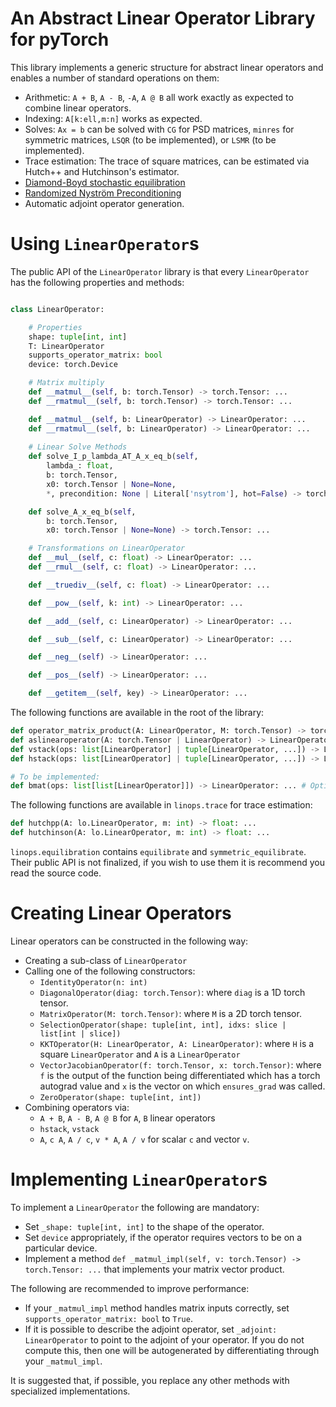 # An Abstract Linear Operator Library for pyTorch

This library implements a generic structure for abstract linear operators and
enables a number of standard operations on them:
 * Arithmetic: `A + B`, `A - B`, `-A`, `A @ B` all work exactly as expected to
    combine linear operators.
 * Indexing: `A[k:ell,m:n]` works as expected.
 * Solves: `Ax = b` can be solved with `CG` for PSD matrices, `minres` for
 symmetric matrices, `LSQR` (to be implemented), or `LSMR` (to be implemented).
 * Trace estimation: The trace of square matrices, can be estimated via Hutch++
    and Hutchinson's estimator.
 * [Diamond-Boyd stochastic equilibration](https://web.stanford.edu/~boyd/papers/mf_equil.html)
 * [Randomized Nyström Preconditioning](https://arxiv.org/abs/2110.02820)
 * Automatic adjoint operator generation.

# Using `LinearOperator`s

The public API of the `LinearOperator` library is that every `LinearOperator` has the
following properties and methods:
```python

class LinearOperator:

    # Properties
    shape: tuple[int, int]
    T: LinearOperator
    supports_operator_matrix: bool
    device: torch.Device

    # Matrix multiply
    def __matmul__(self, b: torch.Tensor) -> torch.Tensor: ...
    def __rmatmul__(self, b: torch.Tensor) -> torch.Tensor: ...

    def __matmul__(self, b: LinearOperator) -> LinearOperator: ...
    def __rmatmul__(self, b: LinearOperator) -> LinearOperator: ...
    
    # Linear Solve Methods
    def solve_I_p_lambda_AT_A_x_eq_b(self,
        lambda_: float,
        b: torch.Tensor,
        x0: torch.Tensor | None=None,
        *, precondition: None | Literal['nsytrom'], hot=False) -> torch.Tensor: ...

    def solve_A_x_eq_b(self,
        b: torch.Tensor,
        x0: torch.Tensor | None=None) -> torch.Tensor: ...

    # Transformations on LinearOperator
    def __mul__(self, c: float) -> LinearOperator: ...
    def __rmul__(self, c: float) -> LinearOperator: ...

    def __truediv__(self, c: float) -> LinearOperator: ...

    def __pow__(self, k: int) -> LinearOperator: ...

    def __add__(self, c: LinearOperator) -> LinearOperator: ...

    def __sub__(self, c: LinearOperator) -> LinearOperator: ...

    def __neg__(self) -> LinearOperator: ...

    def __pos__(self) -> LinearOperator: ...

    def __getitem__(self, key) -> LinearOperator: ...
```

The following functions are available in the root of the library:
```python
def operator_matrix_product(A: LinearOperator, M: torch.Tensor) -> torch.Tensor: ...
def aslinearoperator(A: torch.Tensor | LinearOperator) -> LinearOperator: ...
def vstack(ops: list[LinearOperator] | tuple[LinearOperator, ...]) -> LinearOperator: ...
def hstack(ops: list[LinearOperator] | tuple[LinearOperator, ...]) -> LinearOperator: ...

# To be implemented:
def bmat(ops: list[list[LinearOperator]]) -> LinearOperator: ... # Optimizes out ZeroOperator
```

The following functions are available in `linops.trace` for trace estimation:
```python
def hutchpp(A: lo.LinearOperator, m: int) -> float: ...
def hutchinson(A: lo.LinearOperator, m: int) -> float: ...
```

`linops.equilibration` contains `equilibrate` and `symmetric_equilibrate`.
Their public API is not finalized, if you wish to use them it is recommend you read the source code.

# Creating Linear Operators

Linear operators can be constructed in the following way:
 * Creating a sub-class of `LinearOperator` 
 * Calling one of the following constructors:
    * `IdentityOperator(n: int)`
    * `DiagonalOperator(diag: torch.Tensor)`: where `diag` is a 1D torch tensor.
    * `MatrixOperator(M: torch.Tensor)`: where `M` is a 2D torch tensor.
    * `SelectionOperator(shape: tuple[int, int], idxs: slice | list[int | slice])`
    * `KKTOperator(H: LinearOperator, A: LinearOperator)`: where `H` is a square `LinearOperator` and `A` is a `LinearOperator`
    * `VectorJacobianOperator(f: torch.Tensor, x: torch.Tensor)`: where `f` is the output of the function being differentiated
        which has a torch autograd value and `x` is the vector on which `ensures_grad` was called.
    * `ZeroOperator(shape: tuple[int, int])`
 * Combining operators via:
    * `A + B`, `A - B`, `A @ B` for `A`, `B` linear operators
    * `hstack`, `vstack`
    * `A`, `c A`, `A / c`, `v * A`, `A / v` for scalar `c` and vector `v`.

# Implementing `LinearOperator`s

To implement a `LinearOperator` the following are mandatory:

 * Set `_shape: tuple[int, int]`  to the shape of the operator.
 * Set `device` appropriately, if the operator requires vectors to be on a particular device.
 *  Implement a method `def _matmul_impl(self, v: torch.Tensor) -> torch.Tensor: ...` that implements your matrix vector product.

The following are recommended to improve performance:

 * If your `_matmul_impl` method handles matrix inputs correctly, set `supports_operator_matrix: bool` to `True`.
 * If it is possible to describe the adjoint operator, set `_adjoint: LinearOperator` to point to the adjoint of your operator. If you do not compute this, then one will be autogenerated by differentiating through your `_matmul_impl`.

It is suggested that, if possible, you replace any other methods with specialized implementations.
